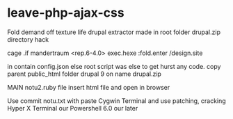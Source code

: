 # leave-php-ajax-css
Fold demand off texture life drupal extractor made in root folder drupal.zip directory hack

cage .if mandertraum <rep.6-4.0> exec.hexe :fold.enter /design.site

in contain config.json else root script was else to get hurst any code.
copy parent public_html folder drupal 9 on name drupal.zip

MAIN notu2.ruby file insert html file and open in browser

Use commit notu.txt with paste Cygwin Terminal and use patching, cracking Hyper X Terminal our Powershell 6.0 our later
